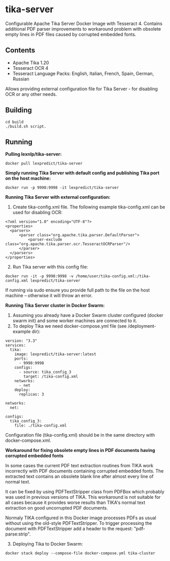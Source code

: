 # tika-server

Configurable Apache Tika Server Docker Image with Tesseract 4.
Contains additional PDF parser improvements to workaround problem with obsolete empty lines in PDF files caused by corrupted embedded fonts.

## Contents
- Apache Tika 1.20
- Tesseract OCR 4
- Tesseract Language Packs: English, Italian, French, Spain, German, Russian

Allows providing external configuration file for Tika Server - for disabling OCR or any other needs.

## Building

```
cd build
./build.sh script.
```

## Running

**Pulling lexnlp/tika-server:**
```
docker pull lexpredict/tika-server
```



**Simply running Tika Server with default config and publishing Tika port on the host machine:**
```
docker run -p 9998:9998 -it lexpredict/tika-server
``` 

**Running Tika Server with external configuration:**
1. Create tika-config.xml file.
The following example tika-config.xml can be used for disabling OCR:
```
<?xml version="1.0" encoding="UTF-8"?>
<properties>
  <parsers>
      <parser class="org.apache.tika.parser.DefaultParser">
          <parser-exclude class="org.apache.tika.parser.ocr.TesseractOCRParser"/>
      </parser>
  </parsers>
</properties>
```
2. Run Tika server with this config file:
```
docker run -it -p 9998:9998 -v /home/user/tika-config.xml:/tika-config.xml lexpredict/tika-server
```
If running via sudo ensure you provide full path to the file on the host machine – otherwise it will throw an error.


**Running Tika Server cluster in Docker Swarm:**
1. Assuming you already have a Docker Swarm cluster configured (docker swarm init) and some worker machines are connected to it.
2. To deploy Tika we need docker-compose.yml file (see /deployment-example dir):
```
version: "3.3"
services:
  tika:
    image: lexpredict/tika-server:latest
    ports:
      - 9998:9998
    configs:
      - source: tika_config_3
        target: /tika-config.xml
    networks:
      - net
    deploy:
      replicas: 3

networks:
  net:

configs:
  tika_config_3:
    file: ./tika-config.xml

```
Configuration file (tika-config.xml) should be in the same directory with docker-compose.xml.

**Workaround for fixing obsolete empty lines in PDF documents having corrupted embedded fonts**

In some cases the current PDF text extraction routines from TIKA work incorrectly with PDF documents containing corrupted embedded fonts. The extracted text contains an obsolete blank line after almost every line of normal text.

It can be fixed by using PDFTextStripper class from PDFBox which probably was used in previous versions of TIKA.
This workaround is not suitable for all cases because it provides worse results than TIKA's normal text extraction on good uncorrupted PDF documents.

Normaly TIKA configured in this Docker image processes PDFs as usual without using the old-style PDFTextStripper.
To trigger processing the document with PDFTextStripper add a header to the request: "pdf-parse:strip".

3. Deploying Tika to Docker Swarm: 
```
docker stack deploy --compose-file docker-compose.yml tika-cluster
```
